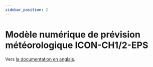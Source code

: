 ```yaml
---
sidebar_position: 2
---
```


# Modèle numérique de prévision météorologique ICON-CH1/2-EPS

Vers [la documentation en anglais](https://opendatadocs.meteoswiss.ch/e-forecast-data/e2-e3-numerical-weather-forecasting-model).
